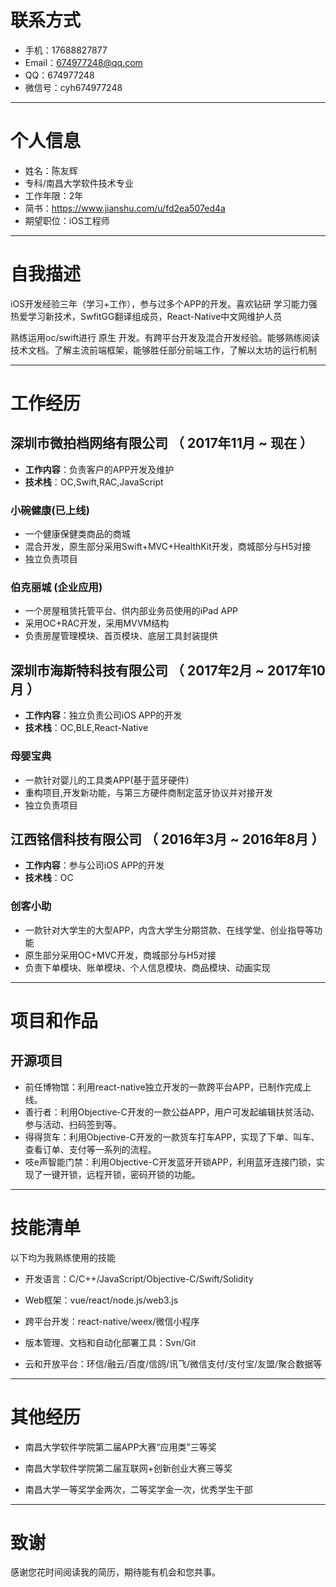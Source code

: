 # 联系方式

- 手机：17688827877	
- Email：674977248@qq.com
- QQ：674977248
- 微信号：cyh674977248

---

# 个人信息
- 姓名：陈友辉
- 专科/南昌大学软件技术专业
- 工作年限：2年
- 简书：https://www.jianshu.com/u/fd2ea507ed4a
- 期望职位：iOS工程师

---

# 自我描述

iOS开发经验三年（学习+工作），参与过多个APP的开发。喜欢钻研 学习能力强 热爱学习新技术，SwfitGG翻译组成员，React-Native中文网维护人员

熟练运用oc/swift进行 原生 开发。有跨平台开发及混合开发经验。能够熟练阅读技术文档。了解主流前端框架，能够胜任部分前端工作，了解以太坊的运行机制

--- 

# 工作经历

## 深圳市微拍档网络有限公司 （ 2017年11月 ~ 现在 ）

- **工作内容**：负责客户的APP开发及维护
- **技术栈**：OC,Swift,RAC,JavaScript

### 小碗健康(已上线)
- 一个健康保健类商品的商城
- 混合开发，原生部分采用Swift+MVC+HealthKit开发，商城部分与H5对接
- 独立负责项目

### 伯克丽城 (企业应用) 
- 一个房屋租赁托管平台、供内部业务员使用的iPad APP
- 采用OC+RAC开发，采用MVVM结构
- 负责房屋管理模块、首页模块、底层工具封装提供
  
## 深圳市海斯特科技有限公司 （ 2017年2月 ~ 2017年10月 ）	

- **工作内容**：独立负责公司iOS APP的开发
- **技术栈**：OC,BLE,React-Native


### 母婴宝典
- 一款针对婴儿的工具类APP(基于蓝牙硬件)
- 重构项目,开发新功能，与第三方硬件商制定蓝牙协议并对接开发
- 独立负责项目

## 江西铭信科技有限公司 （ 2016年3月 ~ 2016年8月 ）	

- **工作内容**：参与公司iOS APP的开发
- **技术栈**：OC


### 创客小助
- 一款针对大学生的大型APP，内含大学生分期贷款、在线学堂、创业指导等功能
- 原生部分采用OC+MVC开发，商城部分与H5对接
- 负责下单模块、账单模块、个人信息模块、商品模块、动画实现

---

# 项目和作品

## 开源项目

 - 前任博物馆：利用react-native独立开发的一款跨平台APP，已制作完成上线。
 - 善行者：利用Objective-C开发的一款公益APP，用户可发起编辑扶贫活动、参与活动、扫码签到等。
 - 得得货车：利用Objective-C开发的一款货车打车APP，实现了下单、叫车、查看订单、支付等一系列的流程。
 - 吱e声智能门禁：利用Objective-C开发蓝牙开锁APP，利用蓝牙连接门锁，实现了一键开锁，远程开锁，密码开锁的功能。
 
---
# 技能清单

以下均为我熟练使用的技能

- 开发语言：C/C++/JavaScript/Objective-C/Swift/Solidity

- Web框架：vue/react/node.js/web3.js

- 跨平台开发：react-native/weex/微信小程序

- 版本管理、文档和自动化部署工具：Svn/Git

- 云和开放平台：环信/融云/百度/信鸽/讯飞/微信支付/支付宝/友盟/聚合数据等

---

# 其他经历

- 南昌大学软件学院第二届APP大赛“应用类”三等奖

- 南昌大学软件学院第二届互联网+创新创业大赛三等奖

- 南昌大学一等奖学金两次，二等奖学金一次，优秀学生干部

---

# 致谢
感谢您花时间阅读我的简历，期待能有机会和您共事。